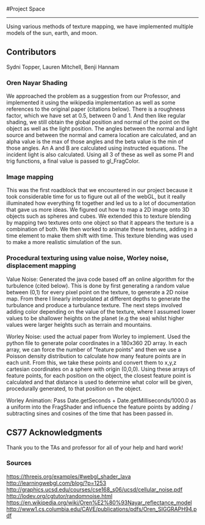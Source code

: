 #Project Space
___

Using various methods of texture mapping, we have implemented multiple models of the sun, earth, and moon.


## Contributors
Sydni Topper, Lauren Mitchell, Benji Hannam

### Oren Nayar Shading

We approached the problem as a suggestion from our Professor, and implemented it using the wikipedia implementation as well as some references to the original paper (citations below). There is a roughness factor, which we have set at 0.5, between 0 and 1. And then like regular shading, we still obtain the global position and normal of the point on the object as well as the light position. The angles between the normal and light source and between the normal and camera location are calculated, and an alpha value is the max of those angles and the beta value is the min of those angles. An A and B are calculated using instructed equations. The incident light is also calculated. Using all 3 of these as well as some PI and trig functions, a final value is passed to gl_FragColor.

### Image mapping

This was the first roadblock that we encountered in our project because it took considerable time for us to figure out all of the webGL, but it really illuminated how everything fit together and led us to a lot of documentation that gave us more ideas. We figured out how to map a 2D image onto 3D objects such as spheres and cubes. We extended this to texture blending by mapping two textures onto one object so that it appears the texture is a combination of both. We then worked to animate these textures, adding in a time element to make them shift with time. This texture blending was used to make a more realistic simulation of the sun. 

### Procedural texturing using value noise, Worley noise, displacement mapping

Value Noise: Generated the java code based off an online algorithm for the turbulence (cited below). This is done by first generating a random value between (0,1) for every pixel point on the texture, to generate a 2D noise map. From there I linearly interpolated at different depths to generate the turbulance and produce a turbulance texture. The next steps involved adding color depending on the value of the texture, where I assumed lower values to be shallower heights on the planet (e.g the sea) whilst higher values were larger heights such as terrain and mountains. 

Worley Noise: used the actual paper from Worley to implement. Used the python file to generate polar coordinates in a 180x360 2D array. In each array, we can force the number of "feature points" and then we use a Poisson density distribution to calculate how many feature points are in each unit. From this, we take these points and convert them to x,y,z cartesian coordinates on a sphere with origin (0,0,0). Using these arrays of feature points, for each position on the object, the closest feature point is calculated and that distance is used to determine what color will be given, procedurally generated, to that position on the object.

Worley Animation: Pass Date.getSeconds + Date.getMilliseconds/1000.0 as a uniform into the FragShader and influence the feature points by adding / subtracting sines and cosines of the time that has been passed in.

## CS77 Acknowledgments

Thank you to the TAs and professor for all of your help and hard work!

### Sources

https://threejs.org/examples/#webgl_shader_lava
http://learningwebgl.com/blog/?p=1253
http://graphics.ucsd.edu/courses/cse168_s06/ucsd/cellular_noise.pdf
http://lodev.org/cgtutor/randomnoise.html
https://en.wikipedia.org/wiki/Oren%E2%80%93Nayar_reflectance_model
http://www1.cs.columbia.edu/CAVE/publications/pdfs/Oren_SIGGRAPH94.pdf

